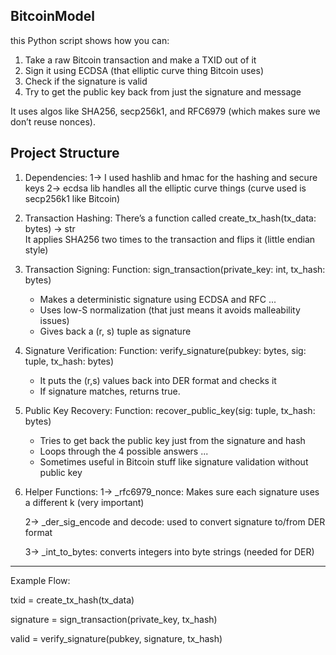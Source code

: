 BitcoinModel
-----------------------------------------------------------------------------------------------------------------------


this Python script shows how you can:

1. Take a raw Bitcoin transaction and make a TXID out of it
2. Sign it using ECDSA (that elliptic curve thing Bitcoin uses)
3. Check if the signature is valid
4. Try to get the public key back from just the signature and message

It uses algos like SHA256, secp256k1, and RFC6979 (which makes sure we don’t reuse nonces). 


Project Structure
-----------------------------------------------------------------------------------------------------------------------

1. Dependencies:
   1-> I used hashlib and hmac for the hashing and secure keys
   2-> ecdsa lib handles all the elliptic curve things (curve used is secp256k1 like Bitcoin)

2. Transaction Hashing:
   There’s a function called create_tx_hash(tx_data: bytes) -> str  
   It applies SHA256 two times to the transaction and flips it (little endian style)

3. Transaction Signing:
   Function: sign_transaction(private_key: int, tx_hash: bytes)
   - Makes a deterministic signature using ECDSA and RFC ...
   - Uses low-S normalization (that just means it avoids malleability issues)
   - Gives back a (r, s) tuple as signature

4. Signature Verification:
   Function: verify_signature(pubkey: bytes, sig: tuple, tx_hash: bytes)
   - It puts the (r,s) values back into DER format and checks it
   - If signature matches, returns true.

5. Public Key Recovery:
   Function: recover_public_key(sig: tuple, tx_hash: bytes)
   - Tries to get back the public key just from the signature and hash
   - Loops through the 4 possible answers ...
   - Sometimes useful in Bitcoin stuff like signature validation without public key

6. Helper Functions: 
   1-> _rfc6979_nonce: Makes sure each signature uses a different k (very important)
   
   2-> _der_sig_encode and decode: used to convert signature to/from DER format
   
   3-> _int_to_bytes: converts integers into byte strings (needed for DER)

---

Example Flow:


txid = create_tx_hash(tx_data)

signature = sign_transaction(private_key, tx_hash)     

valid = verify_signature(pubkey, signature, tx_hash)






